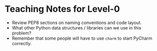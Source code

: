 # Teaching Notes for Level-0
- Review PEP8 sections on naming conventions and code layout.
- What other Python data structures / libraries can we use in this problem?
- Remember that some people will have to use `charm` to start
PyCharm correctly.

